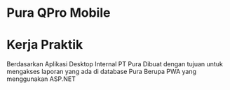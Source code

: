 # Pura QPro Mobile
# Kerja Praktik

Berdasarkan Aplikasi Desktop Internal PT Pura
Dibuat dengan tujuan untuk mengakses laporan yang ada di database Pura
Berupa PWA yang menggunakan ASP.NET
